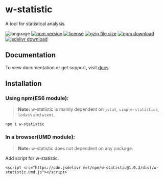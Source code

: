 # w-statistic
A tool for statistical analysis.

![language](https://img.shields.io/badge/language-JavaScript-orange.svg) 
[![npm version](http://img.shields.io/npm/v/w-statistic.svg?style=flat)](https://npmjs.org/package/w-statistic) 
[![license](https://img.shields.io/npm/l/w-statistic.svg?style=flat)](https://npmjs.org/package/w-statistic) 
[![gzip file size](http://img.badgesize.io/yuda-lyu/w-statistic/master/dist/w-statistic.umd.js.svg?compression=gzip)](https://github.com/yuda-lyu/w-statistic)
[![npm download](https://img.shields.io/npm/dt/w-statistic.svg)](https://npmjs.org/package/w-statistic) 
[![jsdelivr download](https://img.shields.io/jsdelivr/npm/hm/w-statistic.svg)](https://www.jsdelivr.com/package/npm/w-statistic)

## Documentation
To view documentation or get support, visit [docs](https://yuda-lyu.github.io/w-statistic/w-statistic.html).

## Installation
### Using npm(ES6 module):
> **Note:** w-statistic is mainly dependent on `jstat`, `simple-statistics`, `lodash` and `wsemi`.
```alias
npm i w-statistic
```

### In a browser(UMD module):
> **Note:** w-statistic does not dependent on any package.

Add script for w-statistic.
```alias
<script src="https://cdn.jsdelivr.net/npm/w-statistic@1.0.3/dist/w-statistic.umd.js"></script>
```
